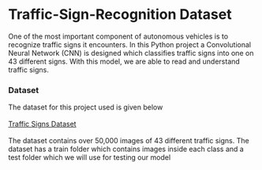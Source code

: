 # Traffic-Sign-Recognition Dataset

One of the most important component of autonomous vehicles is to recognize traffic signs it encounters. In this Python project a Convolutional Neural Network (CNN) is designed which classifies traffic signs into one on 43 different signs. With this model, we are able to read and understand traffic signs.
### Dataset
The dataset for this project used is given below\
\
[Traffic Signs Dataset](https://www.kaggle.com/meowmeowmeowmeowmeow/gtsrb-german-traffic-sign)\
\
The dataset contains over 50,000 images of 43 different traffic signs. The dataset has a train folder which contains images inside each class and a test folder which we will use for testing our model 
